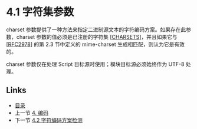 # 4.1 字符集参数

charset 参数提供了一种方法来指定二进制源文本的字符编码方案。如果存在此参数，charset 参数的值必须是已注册的字符集 [[CHARSETS](https://www.rfc-editor.org/rfc/rfc9239#CHARSETS)]，并且如果它与 [[RFC2978](https://www.rfc-editor.org/rfc/rfc9239#RFC2978)] 的第 2.3 节中定义的 mime-charset 生成相匹配，则认为它是有效的。

charset 参数仅在处理 Script 目标源时使用；模块目标源必须始终作为 UTF-8 处理。

## Links

* [目录](../SUMMARY.md)
* 上一节 [4. 编码](../Section4/4.md)
* 下一节 [4.2 字符编码方案检测](../Section4/4.2.md)